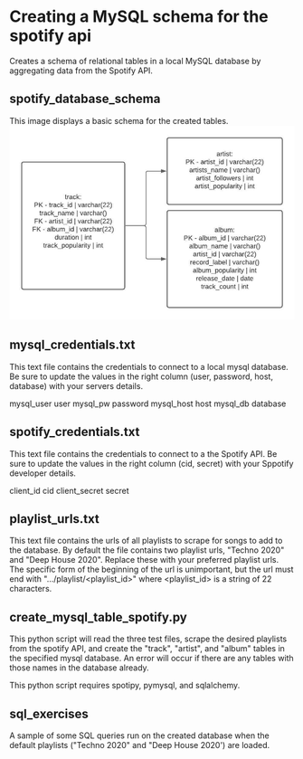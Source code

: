 # Creating a MySQL schema for the spotify api
Creates a schema of relational tables in a local MySQL database by aggregating data from the Spotify API.


## spotify_database_schema
This image displays a basic schema for the created tables.
![Schema](https://github.com/cisteele/creating_mysql_schema_spotify_api/blob/main/spotify_database_schema.jpeg?raw=true)


## mysql_credentials.txt
This text file contains the credentials to connect to a local mysql database.  Be sure to update the values in the right column (user, password, host, database) with your servers details.

mysql_user user
mysql_pw password
mysql_host host
mysql_db database


## spotify_credentials.txt
This text file contains the credentials to connect to a the Spotify API.  Be sure to update the values in the right column (cid, secret) with your Sppotify developer details.

client_id cid
client_secret secret


## playlist_urls.txt
This text file contains the urls of all playlists to scrape for songs to add to the database.  By default the file contains two playlist urls, "Techno 2020" and "Deep House 2020".  Replace these with your preferred playlist urls.  The specific form of the beginning of the url is unimportant, but the url must end with ".../playlist/<playlist_id>" where <playlist_id> is a string of 22 characters.  


## create_mysql_table_spotify.py
This python script will read the three test files, scrape the desired playlists from the spotify API, and create the "track", "artist", and "album" tables in the specified mysql database.  An error will occur if there are any tables with those names in the database already. 

This python script requires spotipy, pymysql, and sqlalchemy.


## sql_exercises
A sample of some SQL queries run on the created database when the default playlists ("Techno 2020" and "Deep House 2020') are loaded.
